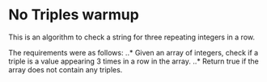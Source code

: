 # No Triples warmup

This is an algorithm to check a string for three repeating integers in a row. 

The requirements were as follows:
..* Given an array of integers, check if  a triple is a value appearing 3 times in a row in the array.
..* Return true if the array does not contain any triples.

